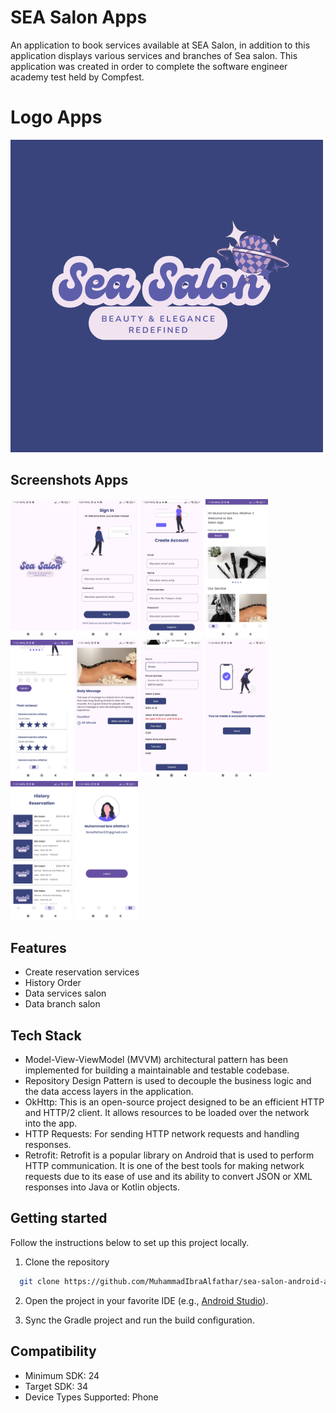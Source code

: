 
# SEA Salon Apps

An application to book services available at SEA Salon, in addition to this application displays various services and branches of Sea salon. This application was created in order to complete the software engineer academy test held by Compfest.

# Logo Apps

![Logo](https://github.com/MuhammadIbraAlfathar/assets/blob/main/logo_sea.png?raw=true)


## Screenshots Apps

<p float="left">
  <img src="https://github.com/MuhammadIbraAlfathar/assets/blob/main/Screenshot_2024-06-24-11-37-04-256_com.example.seasalonapp.jpg?raw=true" width="100" />
  <img src="https://github.com/MuhammadIbraAlfathar/assets/blob/main/Screenshot_2024-06-24-12-00-36-271_com.example.seasalonapp.jpg?raw=true" width="100" /> 
  <img src="https://github.com/MuhammadIbraAlfathar/assets/blob/main/_storage_emulated_0_DCIM_Screenshots_Screenshot_2024-06-24-12-00-42-788_com.example.seasalonapp.jpg?raw=true" width="100" />
  <img src="https://github.com/MuhammadIbraAlfathar/assets/blob/main/Screenshot_2024-06-24-11-30-53-683_com.example.seasalonapp.jpg?raw=true" width="100" />
  <img src="https://github.com/MuhammadIbraAlfathar/assets/blob/main/Screenshot_2024-06-24-11-31-14-298_com.example.seasalonapp.jpg?raw=true" width="100" />
  <img src="https://github.com/MuhammadIbraAlfathar/assets/blob/main/Screenshot_2024-06-24-11-31-28-193_com.example.seasalonapp.jpg?raw=true" width="100" />
  <img src="https://github.com/MuhammadIbraAlfathar/assets/blob/main/Screenshot_2024-06-24-11-33-20-895_com.example.seasalonapp.jpg?raw=true" width="100" />
  <img src="https://github.com/MuhammadIbraAlfathar/assets/blob/main/Screenshot_2024-06-24-11-33-23-881_com.example.seasalonapp.jpg?raw=true" width="100" />
  <img src="https://github.com/MuhammadIbraAlfathar/assets/blob/main/Screenshot_2024-06-24-11-31-20-150_com.example.seasalonapp.jpg?raw=true" width="100" />
  <img src="https://github.com/MuhammadIbraAlfathar/assets/blob/main/Screenshot_2024-06-24-11-31-23-396_com.example.seasalonapp.jpg?raw=true" width="100" />
</p>




## Features

- Create reservation services
- History Order
- Data services salon
- Data branch salon


## Tech Stack

* Model-View-ViewModel (MVVM) architectural pattern has been implemented for building a maintainable and testable codebase.
* Repository Design Pattern is used to decouple the business logic and the data access layers in the application.
* OkHttp: This is an open-source project designed to be an efficient HTTP and HTTP/2 client. It allows resources to be loaded over the network into the app.
* HTTP Requests: For sending HTTP network requests and handling responses.
* Retrofit: Retrofit is a popular library on Android that is used to perform HTTP communication. It is one of the best tools for making network requests due to its ease of use and its ability to convert JSON or XML responses into Java or Kotlin objects.

## Getting started

Follow the instructions below to set up this project locally.

1. Clone the repository

```bash
  git clone https://github.com/MuhammadIbraAlfathar/sea-salon-android-app.git
```
2.  Open the project in your favorite IDE (e.g., [Android Studio](https://developer.android.com/studio)).

3. Sync the Gradle project and run the build configuration.
## Compatibility

* Minimum SDK: 24
* Target SDK: 34
* Device Types Supported: Phone

